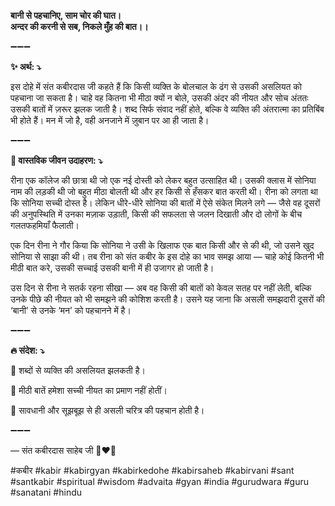 **बानी से पहचानिए, साम चोर की घात।\
अन्दर की करनी से सब, निकले मुँह की बात।।**

➖➖➖

**✨ अर्थ: ⤵**

इस दोहे में संत कबीरदास जी कहते हैं कि किसी व्यक्ति के बोलचाल के ढंग से उसकी असलियत को पहचाना जा सकता है। चाहे वह कितना भी मीठा क्यों न बोले, उसकी अंदर की नीयत और सोच अंततः उसकी बातों में ज़रूर झलक जाती है। शब्द सिर्फ संवाद नहीं होते, बल्कि वे व्यक्ति की अंतरात्मा का प्रतिबिंब भी होते हैं। मन में जो है, वही अनजाने में ज़ुबान पर आ ही जाता है।

➖➖➖

**🌾 वास्तविक जीवन उदाहरण: ⤵**

रीना एक कॉलेज की छात्रा थी जो एक नई दोस्ती को लेकर बहुत उत्साहित थी। उसकी क्लास में सोनिया नाम की लड़की थी जो बहुत मीठा बोलती थी और हर किसी से हँसकर बात करती थी। रीना को लगता था कि सोनिया सच्ची दोस्त है। लेकिन धीरे-धीरे सोनिया की बातों में ऐसे संकेत मिलने लगे — जैसे वह दूसरों की अनुपस्थिति में उनका मज़ाक उड़ाती, किसी की सफलता से जलन दिखाती और दो लोगों के बीच गलतफहमियाँ फैलाती।

एक दिन रीना ने गौर किया कि सोनिया ने उसी के खिलाफ एक बात किसी और से की थी, जो उसने खुद सोनिया से साझा की थी। तब रीना को संत कबीर के इस दोहे का भाव समझ आया — चाहे कोई कितनी भी मीठी बात करे, उसकी सच्चाई उसकी बानी में ही उजागर हो जाती है।

उस दिन से रीना ने सतर्क रहना सीखा — अब वह किसी की बातों को केवल सतह पर नहीं लेती, बल्कि उनके पीछे की नीयत को भी समझने की कोशिश करती है। उसने यह जाना कि असली समझदारी दूसरों की ‘बानी’ से उनके ‘मन’ को पहचानने में है।

➖➖➖

**🔥 संदेश: ⤵**

📌 शब्दों से व्यक्ति की असलियत झलकती है।

📌 मीठी बातें हमेशा सच्ची नीयत का प्रमाण नहीं होतीं।

📌 सावधानी और सूझबूझ से ही असली चरित्र की पहचान होती है।

➖➖➖

— संत कबीरदास साहेब जी 🙏❤️💯

#कबीर #kabir #kabirgyan #kabirkedohe #kabirsaheb #kabirvani #sant #santkabir #spiritual #wisdom #advaita #gyan #india #gurudwara #guru #sanatani #hindu

